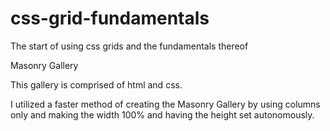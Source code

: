 # css-grid-fundamentals
The start of using css grids and the fundamentals thereof

Masonry Gallery

This gallery is comprised of html and css.

 I utilized a faster method of creating the Masonry Gallery by using columns only and making the width 100% and having the height set autonomously.


